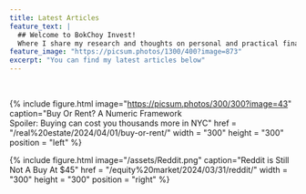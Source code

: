 ```yaml
---
title: Latest Articles
feature_text: |
  ## Welcome to BokChoy Invest!
  Where I share my research and thoughts on personal and practical financial questions 
feature_image: "https://picsum.photos/1300/400?image=873"
excerpt: "You can find my latest articles below"
---
```

<br>

{% include figure.html image="https://picsum.photos/300/300?image=43" caption="Buy Or Rent? A Numeric Framework <br> Spoiler: Buying can cost you thousands more in NYC" href = "/real%20estate/2024/04/01/buy-or-rent/" width = "300" height = "300" position = "left" %}

{% include figure.html image="/assets/Reddit.png" caption="Reddit is Still Not A Buy At $45" href = "/equity%20market/2024/03/31/reddit/" width = "300" height = "300" position = "right" %}

